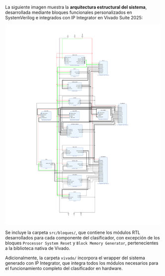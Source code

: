 

La siguiente imagen muestra la **arquitectura estructural del sistema**, desarrollada mediante bloques funcionales personalizados en SystemVerilog e integrados con IP Integrator en Vivado Suite 2025:

<p align="center">
  <img src="design_2-1.png" alt="Arquitectura del clasificador k-NN" width="500"/>
</p>

Se incluye la carpeta `src/bloques/`, que contiene los módulos RTL desarrollados para cada componente del clasificador, con excepción de los bloques `Processor System Reset` y `Block Memory Generator`, pertenecientes a la biblioteca nativa de Vivado.

Adicionalmente, la carpeta `vivado/` incorpora el wrapper del sistema generado con IP Integrator, que integra todos los módulos necesarios para el funcionamiento completo del clasificador en hardware.
